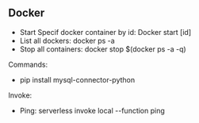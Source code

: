 
## Docker
* Start Specif docker container by id: Docker start [id]
* List all dockers: docker ps -a
* Stop all containers: docker stop $(docker ps -a -q)


Commands:
* pip install mysql-connector-python

Invoke:
* Ping: serverless invoke local --function ping